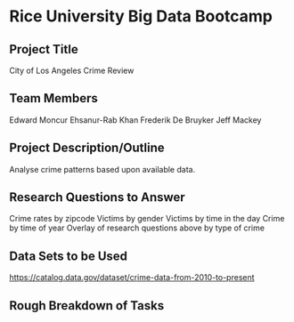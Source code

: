# Rice University Big Data Bootcamp
## Project Title 

City of Los Angeles Crime Review
## Team Members

Edward Moncur
Ehsanur-Rab Khan
Frederik De Bruyker
Jeff Mackey

## Project Description/Outline

Analyse crime patterns based upon available data.

## Research Questions to Answer

Crime rates by zipcode
Victims by gender
Victims by time in the day
Crime by time of year
Overlay of research questions above by type of crime

## Data Sets to be Used

https://catalog.data.gov/dataset/crime-data-from-2010-to-present

## Rough Breakdown of Tasks 




